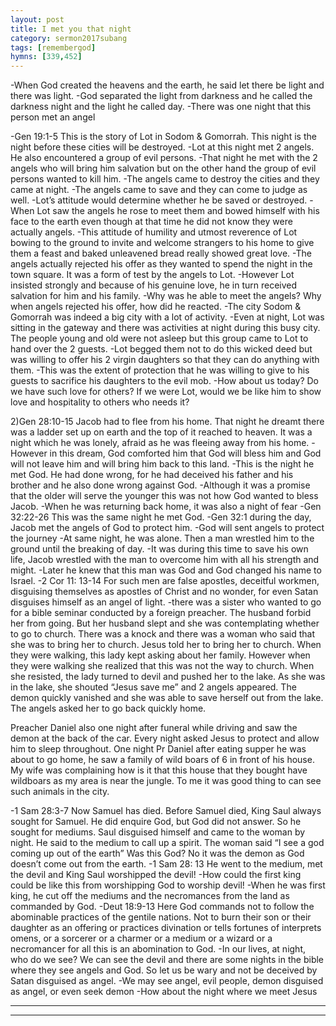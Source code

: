 ```yaml
---
layout: post
title: I met you that night
category: sermon2017subang
tags: [remembergod]
hymns: [339,452]
---
```

-When God created the heavens and the earth, he said let there be light and there was light. 
-God separated the light from darkness and he called the darkness night and the light he called day. 
-There was one night that this person met an angel

-Gen 19:1-5 This is the story of Lot in Sodom & Gomorrah. This night is the night before these cities will be destroyed. 
-Lot at this night met 2 angels. He also encountered a group of evil persons. 
-That night he met with the 2 angels who will bring him salvation but on the other hand the group of evil persons wanted to kill him. 
-The angels came to destroy the cities and they came at night. 
-The angels came to save and they can come to judge as well. 
-Lot’s attitude would determine whether he be saved or destroyed. 
-When Lot saw the angels he rose to meet them and bowed himself with his face to the earth even though at that time he did not know they were actually angels. 
-This attitude of humility and utmost reverence of Lot bowing to the ground to invite and welcome strangers to his home to give them a feast and baked  unleavened bread really showed great love. 
-The angels actually rejected his offer as they wanted to spend the night in the town square. It was a form of test by the angels to Lot. 
-However Lot insisted strongly and because of his genuine love, he in turn received salvation for him and his family. 
-Why was he able to meet the angels? Why when angels rejected his offer, how did he reacted. 
-The city Sodom & Gomorrah was indeed a big city with a lot of activity. 
-Even at night, Lot was sitting in the gateway and there was activities at night during this busy city. The  people young and old were not asleep but this group came to Lot to hand over the 2 guests. 
-Lot begged them not to do this wicked deed but was willing to offer his 2 virgin daughters so that they can do anything with them.
-This was the extent of protection that he was willing to give to his guests to sacrifice his daughters to the evil mob. 
-How about us today? Do we have such love for others? If we were Lot, would we be like him to show love and hospitality to others who needs it? 

2)Gen 28:10-15 Jacob had to flee from his home. That night he dreamt there was a ladder set up on earth and the top of it reached to heaven. 
It was a night which he was lonely, afraid as he was fleeing away from his home. 
-However in this dream, God comforted him that God will bless him and God will not leave him and will bring him back to this land. 
-This is the night he met God. He had done wrong, for he 
had deceived his father and his brother and he also done wrong against God.
-Although it was a promise that the older will serve the younger this was not how God wanted to bless Jacob. 
-When he was returning back home, it was also a night of fear 
-Gen 32:22-26 This was the same night he met God. 
-Gen 32:1 during the day, Jacob met the angels of God to protect him. 
-God will sent angels to protect the journey 
-At same night, he was alone. Then a man wrestled him to the ground until the breaking of day. 
-It was during this time to save his own life, Jacob wrestled with the man to overcome him with all his strength and might. 
-Later he knew that this man was God and God changed his name to Israel. 
-2 Cor 11: 13-14 For such men are false apostles, deceitful workmen, disguising themselves as apostles of Christ and no wonder, for even Satan disguises himself as an angel of light. 
-there was a sister who wanted to go for a bible seminar conducted by a foreign preacher. The husband forbid her from going. But her husband slept and she was contemplating whether to go to church. There was a knock and there was a woman who said that she was to bring her to church. Jesus told her to bring her to church. When they were walking, this lady kept asking about her family. However when they were walking she realized that this was not the way to church. When she resisted, the lady turned to devil and pushed her to the lake. As she was in the lake, she shouted “Jesus save me” and 2 angels appeared. The demon quickly vanished and she was able to save herself out from the lake. The angels asked her to go back quickly home. 

Preacher Daniel also one night after funeral while driving and saw the demon at the back of the car. Every night asked Jesus to protect and allow him to sleep throughout. 
One night Pr Daniel after eating supper he was about to go home, he saw a family of wild boars of 6 in front of his house. My wife was complaining how is it that this house that they bought have wildboars as my area is near the jungle. To me it was good thing to can see such animals in the city. 

-1 Sam 28:3-7 Now Samuel has died. Before Samuel died, King Saul always sought for Samuel. He did enquire God, but God did not answer. So he sought for mediums. Saul disguised himself and came to the woman by night. He said to the medium to call up a spirit. The woman said “I see a god coming up out of the earth” Was this God? No it was the demon as God doesn’t come out from the earth. 
-1 Sam 28: 13 He went to the medium, met the devil and King Saul worshipped the devil! 
-How  could the first king could be like this from worshipping God to worship devil! 
-When he was first king, he cut off the mediums and the necromances from the land as commanded by God. 
-Deut 18:9-13  Here God commands not to follow the abominable practices of the gentile nations. Not to burn their son or their daughter as an offering or practices divination or tells fortunes of interprets omens, or a sorcerer or a charmer or a medium or a wizard or a necromancer  for all this is an abomination to God. 
-In our lives, at night, who do we see? We can see the devil and there are some nights in the bible where they see angels and God. So let us be wary and not be deceived by Satan disguised as angel.
-We may see angel, evil people, demon disguised as angel, or even seek demon 
-How about the night where we meet Jesus 





----
****
